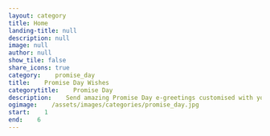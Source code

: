 ```yaml
---
layout: category
title: Home
landing-title: null
description: null
image: null
author: null
show_tile: false
share_icons: true
category:    promise_day
title:    Promise Day Wishes
categorytitle:    Promise Day
description:    Send amazing Promise Day e-greetings customised with your name
ogimage:    /assets/images/categories/promise_day.jpg
start:    1
end:    6
---
```

